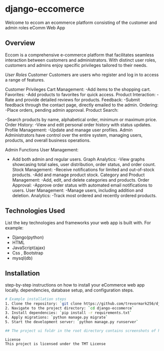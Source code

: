 # django-eccomerce
Welcome to eccom
an ecommerce platform consisting of the customer and admin roles
eComm Web App



## Overview
Eccom is a comprehensive e-commerce platform that facilitates seamless interaction between customers and administrators. With distinct user roles, customers and admins enjoy specific privileges tailored to their needs.


*User Roles*
Customer
Customers are users who register and log in to access a range of features.

Customer Privileges
Cart Management:
-Add items to the shopping cart.
Favorites:
-Add products to favorites for quick access.
Product Interaction:
-Rate and provide detailed reviews for products.
Feedback:
-Submit feedback through the contact page, directly emailed to the admin.
Ordering:
-Place orders, pending admin approval.
Product Search:

-Search products by name, alphabetical order, minimum or maximum price.
Order History:
-View and edit personal order history with status updates.
Profile Management:
-Update and manage user profiles.
Admin
Administrators have control over the entire system, managing users, products, and overall business operations.

Admin Functions
User Management:
- Add both admin and regular users.
Graph Analytics:
-View graphs showcasing total sales, user distribution, order status, and order count.
Stock Management:
-Receive notifications for limited and out-of-stock products.
-Add and manage product stock.
Category and Product Management:
-Add, edit, and delete categories and products.
Order Approval:
-Approve order status with automated email notifications to users.
User Management:
-Manage users, including addition and deletion.
Analytics:
-Track most ordered and recently ordered products.

## Technologies Used

List the key technologies and frameworks your web app is built with. For example:
- Django(python)
- HTML
- JavaScript(ajax)
- Css , Bootstrap
- mysql(db)

## Installation

step-by-step instructions on how to install your eCommerce web app locally.  dependencies, database setup, and configuration steps.

```bash
# Example installation steps
1. Clone the repository: `git clone https://github.com/trevormark256/django-eccomerce.git`
2. Navigate to the project directory: `cd django-eccomerce`
3. Install dependencies: `pip install -r requirements.txt`
4. Apply migrations: `python manage.py migrate`
5. Start the development server: `python manage.py runserver`

## The project ui foldr in the root directory contains screenshots of how th system looks like please check it out 

License
This project is licensed under the TMT License 
